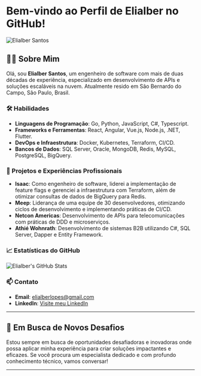 # Bem-vindo ao Perfil de Elialber no GitHub!

![Elialber Santos](https://drive.google.com/uc?export=view&id=1M9sJ4zNX5MlReLDsKB5LbN-DCyrtL2lg)

## 👨‍💻 Sobre Mim
Olá, sou **Elialber Santos**, um engenheiro de software com mais de duas décadas de experiência, especializado em desenvolvimento de APIs e soluções escaláveis na nuvem. Atualmente resido em São Bernardo do Campo, São Paulo, Brasil.

### 🛠️ Habilidades
- **Linguagens de Programação**: Go, Python, JavaScript, C#, Typescript.
- **Frameworks e Ferramentas**: React, Angular, Vue.js, Node.js, .NET, Flutter.
- **DevOps e Infraestrutura**: Docker, Kubernetes, Terraform, CI/CD.
- **Bancos de Dados**: SQL Server, Oracle, MongoDB, Redis, MySQL, PostgreSQL, BigQuery.

### 🚀 Projetos e Experiências Profissionais
- **Isaac**: Como engenheiro de software, liderei a implementação de feature flags e gerenciei a infraestrutura com Terraform, além de otimizar consultas de dados de BigQuery para Redis.
- **Meep**: Liderança de uma equipe de 30 desenvolvedores, otimizando ciclos de desenvolvimento e implementando práticas de CI/CD.
- **Netcon Americas**: Desenvolvimento de APIs para telecomunicações com práticas de DDD e microserviços.
- **Athié Wohnrath**: Desenvolvimento de sistemas B2B utilizando C#, SQL Server, Dapper e Entity Framework.

### 📈 Estatísticas do GitHub
![Elialber's GitHub Stats](https://github-readme-stats.vercel.app/api?username=elialber&show_icons=true&theme=radical)

### 📫 Contato
- **Email**: [elialberlopes@gmail.com](mailto:elialberlopes@gmail.com)
- **LinkedIn**: [Visite meu LinkedIn](https://www.linkedin.com/in/elialber-santos-66005013)

---

## 🌟 Em Busca de Novos Desafios
Estou sempre em busca de oportunidades desafiadoras e inovadoras onde possa aplicar minha experiência para criar soluções impactantes e eficazes. Se você procura um especialista dedicado e com profundo conhecimento técnico, vamos conversar!

---
